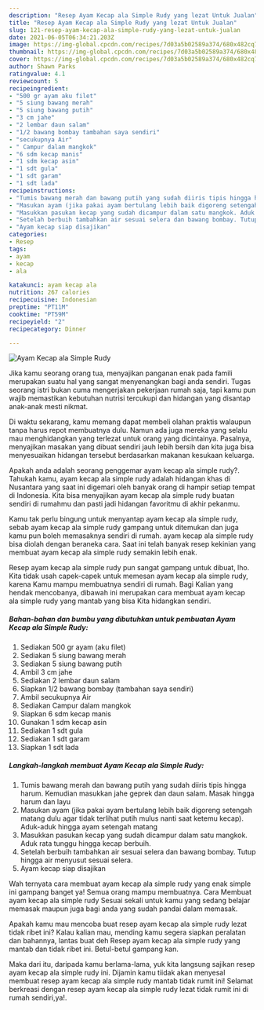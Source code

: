 ```yaml
---
description: "Resep Ayam Kecap ala Simple Rudy yang lezat Untuk Jualan"
title: "Resep Ayam Kecap ala Simple Rudy yang lezat Untuk Jualan"
slug: 121-resep-ayam-kecap-ala-simple-rudy-yang-lezat-untuk-jualan
date: 2021-06-05T06:34:21.203Z
image: https://img-global.cpcdn.com/recipes/7d03a5b02589a374/680x482cq70/ayam-kecap-ala-simple-rudy-foto-resep-utama.jpg
thumbnail: https://img-global.cpcdn.com/recipes/7d03a5b02589a374/680x482cq70/ayam-kecap-ala-simple-rudy-foto-resep-utama.jpg
cover: https://img-global.cpcdn.com/recipes/7d03a5b02589a374/680x482cq70/ayam-kecap-ala-simple-rudy-foto-resep-utama.jpg
author: Shawn Parks
ratingvalue: 4.1
reviewcount: 5
recipeingredient:
- "500 gr ayam aku filet"
- "5 siung bawang merah"
- "5 siung bawang putih"
- "3 cm jahe"
- "2 lembar daun salam"
- "1/2 bawang bombay tambahan saya sendiri"
- "secukupnya Air"
- " Campur dalam mangkok"
- "6 sdm kecap manis"
- "1 sdm kecap asin"
- "1 sdt gula"
- "1 sdt garam"
- "1 sdt lada"
recipeinstructions:
- "Tumis bawang merah dan bawang putih yang sudah diiris tipis hingga harum. Kemudian masukkan jahe geprek dan daun salam. Masak hingga harum dan layu"
- "Masukan ayam (jika pakai ayam bertulang lebih baik digoreng setengah matang dulu agar tidak terlihat putih mulus nanti saat ketemu kecap). Aduk-aduk hingga ayam setengah matang"
- "Masukkan pasukan kecap yang sudah dicampur dalam satu mangkok. Aduk rata tunggu hingga kecap berbuih."
- "Setelah berbuih tambahkan air sesuai selera dan bawang bombay. Tutup hingga air menyusut sesuai selera."
- "Ayam kecap siap disajikan"
categories:
- Resep
tags:
- ayam
- kecap
- ala

katakunci: ayam kecap ala 
nutrition: 267 calories
recipecuisine: Indonesian
preptime: "PT11M"
cooktime: "PT59M"
recipeyield: "2"
recipecategory: Dinner

---
```



![Ayam Kecap ala Simple Rudy](https://img-global.cpcdn.com/recipes/7d03a5b02589a374/680x482cq70/ayam-kecap-ala-simple-rudy-foto-resep-utama.jpg)

Jika kamu seorang orang tua, menyajikan panganan enak pada famili merupakan suatu hal yang sangat menyenangkan bagi anda sendiri. Tugas seorang istri bukan cuma mengerjakan pekerjaan rumah saja, tapi kamu pun wajib memastikan kebutuhan nutrisi tercukupi dan hidangan yang disantap anak-anak mesti nikmat.

Di waktu  sekarang, kamu memang dapat membeli olahan praktis walaupun tanpa harus repot membuatnya dulu. Namun ada juga mereka yang selalu mau menghidangkan yang terlezat untuk orang yang dicintainya. Pasalnya, menyajikan masakan yang dibuat sendiri jauh lebih bersih dan kita juga bisa menyesuaikan hidangan tersebut berdasarkan makanan kesukaan keluarga. 



Apakah anda adalah seorang penggemar ayam kecap ala simple rudy?. Tahukah kamu, ayam kecap ala simple rudy adalah hidangan khas di Nusantara yang saat ini digemari oleh banyak orang di hampir setiap tempat di Indonesia. Kita bisa menyajikan ayam kecap ala simple rudy buatan sendiri di rumahmu dan pasti jadi hidangan favoritmu di akhir pekanmu.

Kamu tak perlu bingung untuk menyantap ayam kecap ala simple rudy, sebab ayam kecap ala simple rudy gampang untuk ditemukan dan juga kamu pun boleh memasaknya sendiri di rumah. ayam kecap ala simple rudy bisa diolah dengan beraneka cara. Saat ini telah banyak resep kekinian yang membuat ayam kecap ala simple rudy semakin lebih enak.

Resep ayam kecap ala simple rudy pun sangat gampang untuk dibuat, lho. Kita tidak usah capek-capek untuk memesan ayam kecap ala simple rudy, karena Kamu mampu membuatnya sendiri di rumah. Bagi Kalian yang hendak mencobanya, dibawah ini merupakan cara membuat ayam kecap ala simple rudy yang mantab yang bisa Kita hidangkan sendiri.

<!--inarticleads1-->

##### Bahan-bahan dan bumbu yang dibutuhkan untuk pembuatan Ayam Kecap ala Simple Rudy:

1. Sediakan 500 gr ayam (aku filet)
1. Sediakan 5 siung bawang merah
1. Sediakan 5 siung bawang putih
1. Ambil 3 cm jahe
1. Sediakan 2 lembar daun salam
1. Siapkan 1/2 bawang bombay (tambahan saya sendiri)
1. Ambil secukupnya Air
1. Sediakan  Campur dalam mangkok
1. Siapkan 6 sdm kecap manis
1. Gunakan 1 sdm kecap asin
1. Sediakan 1 sdt gula
1. Sediakan 1 sdt garam
1. Siapkan 1 sdt lada




<!--inarticleads2-->

##### Langkah-langkah membuat Ayam Kecap ala Simple Rudy:

1. Tumis bawang merah dan bawang putih yang sudah diiris tipis hingga harum. Kemudian masukkan jahe geprek dan daun salam. Masak hingga harum dan layu
1. Masukan ayam (jika pakai ayam bertulang lebih baik digoreng setengah matang dulu agar tidak terlihat putih mulus nanti saat ketemu kecap). Aduk-aduk hingga ayam setengah matang
1. Masukkan pasukan kecap yang sudah dicampur dalam satu mangkok. Aduk rata tunggu hingga kecap berbuih.
1. Setelah berbuih tambahkan air sesuai selera dan bawang bombay. Tutup hingga air menyusut sesuai selera.
1. Ayam kecap siap disajikan




Wah ternyata cara membuat ayam kecap ala simple rudy yang enak simple ini gampang banget ya! Semua orang mampu membuatnya. Cara Membuat ayam kecap ala simple rudy Sesuai sekali untuk kamu yang sedang belajar memasak maupun juga bagi anda yang sudah pandai dalam memasak.

Apakah kamu mau mencoba buat resep ayam kecap ala simple rudy lezat tidak ribet ini? Kalau kalian mau, mending kamu segera siapkan peralatan dan bahannya, lantas buat deh Resep ayam kecap ala simple rudy yang mantab dan tidak ribet ini. Betul-betul gampang kan. 

Maka dari itu, daripada kamu berlama-lama, yuk kita langsung sajikan resep ayam kecap ala simple rudy ini. Dijamin kamu tiidak akan menyesal membuat resep ayam kecap ala simple rudy mantab tidak rumit ini! Selamat berkreasi dengan resep ayam kecap ala simple rudy lezat tidak rumit ini di rumah sendiri,ya!.


